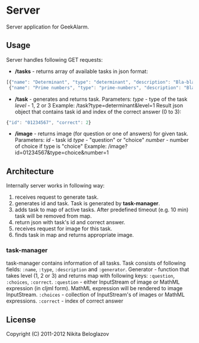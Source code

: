 # Server

Server application for GeekAlarm.

## Usage

Server handles following GET requests:

* **/tasks** - returns array of available tasks in json format:

```javascript
[{"name": "Determinant", "type": "determinant", "description": "Bla-bla-bla"},
 {"name": "Prime numbers", "type": "prime-numbers", "description": "Bla-bla-bla about prime numbers"}]
```

* **/task** - generates and returns task. Parameters:
   *type* - type of the task
   *level* - 1, 2 or 3
   Example: /task?type=determinant&level=1
   Result json object that contains task id and  index  of the correct answer (0 to 3):

```javascript
{"id": "01234567", "correct": 2}
```

* **/image** - returns image (for question or one of answers) for given task. Parameters:
   *id* - task id
   *type* - "question" or "choice"
   *number* - number of choice if type is "choice"
   Example: /image?id=01234567&type=choice&number=1

## Architecture

Internally server works in following way:

1. receives request to generate task.
2. generates id and task. Task is generated by **task-manager**.
3. adds task to map of active tasks. After predefined timeout (e.g. 10 min) task will be removed from map.
4. return json with task's id and correct answer.
5. receives request for image for this task.
6. finds task in map and returns appropriate image.

### task-manager
task-manager contains information of all tasks. Task consists of following fields: ```:name```, ```:type```, ```:description``` and ```:generator```. Generator - function that takes level (1, 2 or 3) and returns map with following keys: ```:question```, ```:choices```, ```:correct```.
```:question``` - either InputStream of image or MathML expression (in cljml form). MathML expression will be rendered to image InputStream.
```:choices```  - collection of InputStream's of images or MathML expressions.
```:correct``` - index of correct answer

## License

Copyright (C) 2011-2012 Nikita Beloglazov
